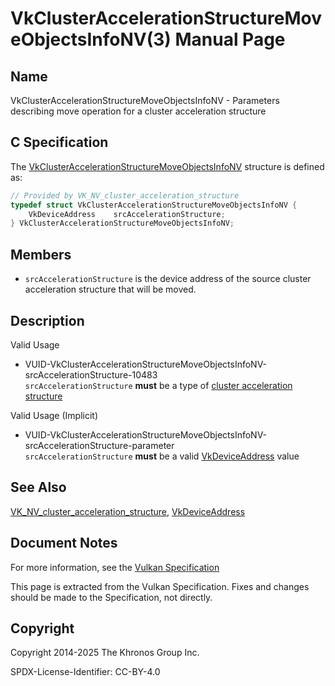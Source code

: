 # VkClusterAccelerationStructureMoveObjectsInfoNV(3) Manual Page

## Name

VkClusterAccelerationStructureMoveObjectsInfoNV - Parameters describing move operation for a cluster acceleration structure



## [](#_c_specification)C Specification

The [VkClusterAccelerationStructureMoveObjectsInfoNV](https://registry.khronos.org/vulkan/specs/latest/man/html/VkClusterAccelerationStructureMoveObjectsInfoNV.html) structure is defined as:

```c++
// Provided by VK_NV_cluster_acceleration_structure
typedef struct VkClusterAccelerationStructureMoveObjectsInfoNV {
    VkDeviceAddress    srcAccelerationStructure;
} VkClusterAccelerationStructureMoveObjectsInfoNV;
```

## [](#_members)Members

- `srcAccelerationStructure` is the device address of the source cluster acceleration structure that will be moved.

## [](#_description)Description

Valid Usage

- [](#VUID-VkClusterAccelerationStructureMoveObjectsInfoNV-srcAccelerationStructure-10483)VUID-VkClusterAccelerationStructureMoveObjectsInfoNV-srcAccelerationStructure-10483  
  `srcAccelerationStructure` **must** be a type of [cluster acceleration structure](https://registry.khronos.org/vulkan/specs/latest/html/vkspec.html#cluster-geometry)

Valid Usage (Implicit)

- [](#VUID-VkClusterAccelerationStructureMoveObjectsInfoNV-srcAccelerationStructure-parameter)VUID-VkClusterAccelerationStructureMoveObjectsInfoNV-srcAccelerationStructure-parameter  
  `srcAccelerationStructure` **must** be a valid [VkDeviceAddress](https://registry.khronos.org/vulkan/specs/latest/man/html/VkDeviceAddress.html) value

## [](#_see_also)See Also

[VK\_NV\_cluster\_acceleration\_structure](https://registry.khronos.org/vulkan/specs/latest/man/html/VK_NV_cluster_acceleration_structure.html), [VkDeviceAddress](https://registry.khronos.org/vulkan/specs/latest/man/html/VkDeviceAddress.html)

## [](#_document_notes)Document Notes

For more information, see the [Vulkan Specification](https://registry.khronos.org/vulkan/specs/latest/html/vkspec.html#VkClusterAccelerationStructureMoveObjectsInfoNV)

This page is extracted from the Vulkan Specification. Fixes and changes should be made to the Specification, not directly.

## [](#_copyright)Copyright

Copyright 2014-2025 The Khronos Group Inc.

SPDX-License-Identifier: CC-BY-4.0